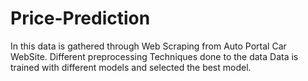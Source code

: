 # Price-Prediction

In this data is gathered through Web Scraping from Auto Portal Car WebSite.
Different preprocessing Techniques done to the data 
Data is trained with different models and selected the best model.
